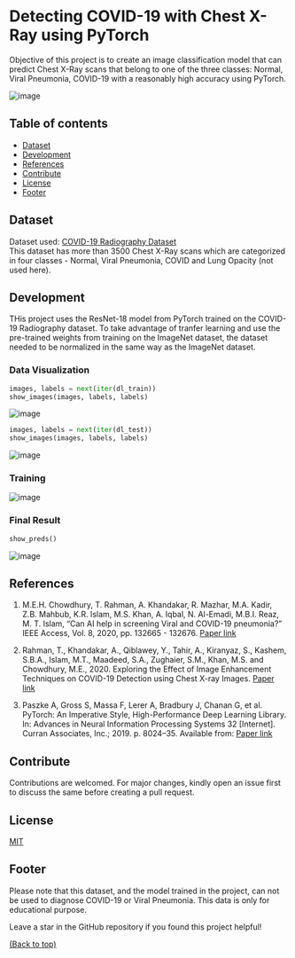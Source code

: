 # Detecting COVID-19 with Chest X-Ray using PyTorch <a name="top"></a>

Objective of this project is to create an image classification model that can predict Chest X-Ray scans that belong to one of the three classes: Normal, Viral Pneumonia, COVID-19 with a reasonably high accuracy using PyTorch.

![image](https://user-images.githubusercontent.com/56118766/144033377-255abf1c-d0bc-471d-9ff7-acc6d537c03f.png)

## Table of contents

- [Dataset](#dataset)
- [Development](#development)
- [References](#references)
- [Contribute](#contribute)
- [License](#license)
- [Footer](#footer)

## Dataset  <a name="dataset"></a>

Dataset used: [COVID-19 Radiography Dataset](https://www.kaggle.com/tawsifurrahman/covid19-radiography-database) <br>
This dataset has more than 3500 Chest X-Ray scans which are categorized in four classes - Normal, Viral Pneumonia, COVID and Lung Opacity (not used here).

## Development <a name="development"></a>

THis project uses the ResNet-18 model from PyTorch trained on the COVID-19 Radiography dataset. To take advantage of tranfer learning and use the pre-trained weights from training on the ImageNet dataset, the dataset needed to be normalized in the same way as the ImageNet dataset.

### Data Visualization

```python
images, labels = next(iter(dl_train))
show_images(images, labels, labels)
```

![image](https://user-images.githubusercontent.com/56118766/144042819-de75ebfc-ee94-4773-aee4-79f76c6b92c9.png)


```python
images, labels = next(iter(dl_test))
show_images(images, labels, labels)
```

![image](https://user-images.githubusercontent.com/56118766/144042864-4f6cabb4-f813-47d9-95ff-031a0ac3176d.png)


### Training

![image](https://user-images.githubusercontent.com/56118766/144036761-28412057-9313-4874-b208-013fb577f7cb.png)

### Final Result

```python
show_preds()
```
![image](https://user-images.githubusercontent.com/56118766/144042511-061a7f2d-535f-437f-bacd-8d56475baebe.png)


## References <a name="references"></a>

1.  M.E.H. Chowdhury, T. Rahman, A. Khandakar, R. Mazhar, M.A. Kadir, Z.B. Mahbub, K.R. Islam, M.S. Khan, A. Iqbal, N. Al-Emadi, M.B.I. Reaz, M. T. Islam, “Can AI help in screening Viral and COVID-19 pneumonia?” IEEE Access, Vol. 8, 2020, pp. 132665 - 132676. [Paper link](https://ieeexplore.ieee.org/document/9144185)

2.  Rahman, T., Khandakar, A., Qiblawey, Y., Tahir, A., Kiranyaz, S., Kashem, S.B.A., Islam, M.T., Maadeed, S.A., Zughaier, S.M., Khan, M.S. and Chowdhury, M.E., 2020. Exploring the Effect of Image Enhancement Techniques on COVID-19 Detection using Chest X-ray Images. [Paper link](https://doi.org/10.1016/j.compbiomed.2021.104319)

3.  Paszke A, Gross S, Massa F, Lerer A, Bradbury J, Chanan G, et al. PyTorch: An Imperative Style, High-Performance Deep Learning Library. In: Advances in Neural Information Processing Systems 32 [Internet]. Curran Associates, Inc.; 2019. p. 8024–35. Available from: [Paper link](http://papers.neurips.cc/paper/9015-pytorch-an-imperative-style-high-performance-deep-learning-library.pdf)

## Contribute <a name="contribute"></a>

Contributions are welcomed. For major changes, kindly open an issue first to discuss the same before creating a pull request.

## License <a name="license"></a>

[MIT](https://opensource.org/licenses/MIT)

## Footer <a name="footer"></a>

Please note that this dataset, and the model trained in the project, can not be used to diagnose COVID-19 or Viral Pneumonia. This data is only for educational purpose.

Leave a star in the GitHub repository if you found this project helpful!

[(Back to top)](#top)
